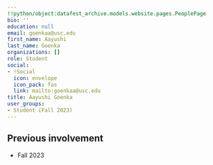 ```yaml
---
!!python/object:datafest_archive.models.website.pages.PeoplePage
bio: ''
education: null
email: goenkaa@usc.edu
first_name: Aayushi
last_name: Goenka
organizations: []
role: Student
social:
- !Social
  icon: envelope
  icon_pack: fas
  link: mailto:goenkaa@usc.edu
title: Aayushi Goenka
user_groups:
- Student (Fall 2023)
---
```



## Previous involvement

* Fall 2023

